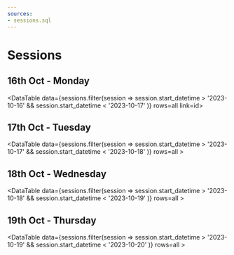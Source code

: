 ```yaml
---
sources:
- sessions.sql
---
```


# Sessions

## 16th Oct - Monday

<DataTable data={sessions.filter(session => session.start_datetime > '2023-10-16' && session.start_datetime < '2023-10-17' )} rows=all link=id>
<Column id=start_datetime fmt='dd-mmm HH:MM'/>
<Column id=title/>
<Column id=description/>
</DataTable>

## 17th Oct - Tuesday

<DataTable data={sessions.filter(session => session.start_datetime > '2023-10-17' && session.start_datetime < '2023-10-18' )} rows=all >
<Column id=start_datetime fmt='dd-mmm HH:MM'/>
<Column id=title/>
<Column id=description/>
</DataTable>

## 18th Oct - Wednesday

<DataTable data={sessions.filter(session => session.start_datetime > '2023-10-18' && session.start_datetime < '2023-10-19' )} rows=all >
<Column id=start_datetime fmt='dd-mmm HH:MM'/>
<Column id=title/>
<Column id=description/>
</DataTable>

## 19th Oct - Thursday

<DataTable data={sessions.filter(session => session.start_datetime > '2023-10-19' && session.start_datetime < '2023-10-20' )} rows=all >
<Column id=start_datetime fmt='dd-mmm HH:MM'/>
<Column id=title/>
<Column id=description/>
</DataTable>




